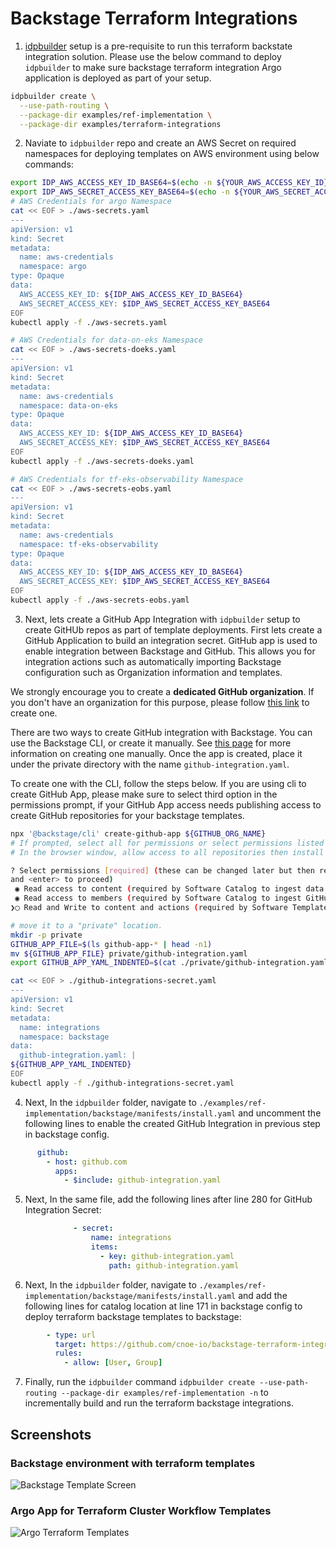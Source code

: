 # Backstage Terraform Integrations

1. [idpbuilder](https://github.com/cnoe-io/idpbuilder/tree/main/examples/ref-implementation) setup is a pre-requisite to run this terraform backstate integration solution. Please use the below command to deploy `idpbuilder` to make sure backstage terraform integration Argo application is deployed as part of your setup.

```bash
idpbuilder create \
  --use-path-routing \
  --package-dir examples/ref-implementation \
  --package-dir examples/terraform-integrations
```

2. Naviate to `idpbuilder` repo and create an AWS Secret on required namespaces for deploying templates on AWS environment using below commands:

```bash
export IDP_AWS_ACCESS_KEY_ID_BASE64=$(echo -n ${YOUR_AWS_ACCESS_KEY_ID} | base64)
export IDP_AWS_SECRET_ACCESS_KEY_BASE64=$(echo -n ${YOUR_AWS_SECRET_ACCESS_KEY} | base64)
# AWS Credentials for argo Namespace
cat << EOF > ./aws-secrets.yaml
---
apiVersion: v1
kind: Secret
metadata:
  name: aws-credentials
  namespace: argo
type: Opaque
data:
  AWS_ACCESS_KEY_ID: ${IDP_AWS_ACCESS_KEY_ID_BASE64}
  AWS_SECRET_ACCESS_KEY: $IDP_AWS_SECRET_ACCESS_KEY_BASE64
EOF
kubectl apply -f ./aws-secrets.yaml

# AWS Credentials for data-on-eks Namespace
cat << EOF > ./aws-secrets-doeks.yaml
---
apiVersion: v1
kind: Secret
metadata:
  name: aws-credentials
  namespace: data-on-eks
type: Opaque
data:
  AWS_ACCESS_KEY_ID: ${IDP_AWS_ACCESS_KEY_ID_BASE64}
  AWS_SECRET_ACCESS_KEY: $IDP_AWS_SECRET_ACCESS_KEY_BASE64
EOF
kubectl apply -f ./aws-secrets-doeks.yaml

# AWS Credentials for tf-eks-observability Namespace
cat << EOF > ./aws-secrets-eobs.yaml
---
apiVersion: v1
kind: Secret
metadata:
  name: aws-credentials
  namespace: tf-eks-observability
type: Opaque
data:
  AWS_ACCESS_KEY_ID: ${IDP_AWS_ACCESS_KEY_ID_BASE64}
  AWS_SECRET_ACCESS_KEY: $IDP_AWS_SECRET_ACCESS_KEY_BASE64
EOF
kubectl apply -f ./aws-secrets-eobs.yaml
```

3. Next, lets create a GitHub App Integration with `idpbuilder` setup to create GitHUb repos as part of template deployments. First lets create a GitHub Application to build an integration secret. GitHub app is used to enable integration between Backstage and GitHub.
This allows you for integration actions such as automatically importing Backstage configuration such as Organization information and templates.

We strongly encourage you to create a **dedicated GitHub organization**. If you don't have an organization for this purpose, please follow [this link](https://docs.github.com/en/organizations/collaborating-with-groups-in-organizations/creating-a-new-organization-from-scratch) to create one.

There are two ways to create GitHub integration with Backstage. You can use the Backstage CLI, or create it manually. See [this page](https://backstage.io/docs/integrations/github/github-apps) for more information on creating one manually. Once the app is created, place it under the private directory with the name `github-integration.yaml`. 

To create one with the CLI, follow the steps below. If you are using cli to create GitHub App, please make sure to select third option in the permissions prompt, if your GitHub App access needs publishing access to create GitHub repositories for your backstage templates.

```bash
npx '@backstage/cli' create-github-app ${GITHUB_ORG_NAME}
# If prompted, select all for permissions or select permissions listed in this page https://backstage.io/docs/integrations/github/github-apps#app-permissions
# In the browser window, allow access to all repositories then install the app.

? Select permissions [required] (these can be changed later but then require approvals in all installations) (Press <space> to select, <a> to toggle all, <i> to invert selection,
and <enter> to proceed)
 ◉ Read access to content (required by Software Catalog to ingest data from repositories)
 ◉ Read access to members (required by Software Catalog to ingest GitHub teams)
❯◯ Read and Write to content and actions (required by Software Templates to create new repositories)

# move it to a "private" location. 
mkdir -p private
GITHUB_APP_FILE=$(ls github-app-* | head -n1)
mv ${GITHUB_APP_FILE} private/github-integration.yaml
export GITHUB_APP_YAML_INDENTED=$(cat ./private/github-integration.yaml | base64 | sed 's/^/    /')g

cat << EOF > ./github-integrations-secret.yaml
---
apiVersion: v1
kind: Secret
metadata:
  name: integrations
  namespace: backstage
data:
  github-integration.yaml: |
${GITHUB_APP_YAML_INDENTED}
EOF
kubectl apply -f ./github-integrations-secret.yaml
```

4. Next, In the `idpbuilder` folder, navigate to `./examples/ref-implementation/backstage/manifests/install.yaml` and uncomment the following lines to enable the created GitHub Integration in previous step in backstage config.

```yaml
      github:
        - host: github.com
          apps:
            - $include: github-integration.yaml
```

5. Next, In the same file, add the following lines after line 280 for GitHub Integration Secret:

```yaml
              - secret:
                  name: integrations
                  items:
                    - key: github-integration.yaml
                      path: github-integration.yaml
```

6. Next, In the `idpbuilder` folder, navigate to `./examples/ref-implementation/backstage/manifests/install.yaml` and add the following lines for catalog location at line 171 in backstage config to deploy terraform backstage templates to backstage:

```yaml
        - type: url
          target: https://github.com/cnoe-io/backstage-terraform-integrations/blob/main/backstage-templates-for-eks/catalog-info.yaml
          rules:
            - allow: [User, Group]
```

7. Finally, run the `idpbuilder` command `idpbuilder create --use-path-routing --package-dir examples/ref-implementation -n` to incrementally build and run the terraform backstage integrations.

## Screenshots

### Backstage environment with terraform templates

![Backstage Template Screen](./images/backstage-template.png)

### Argo App for Terraform Cluster Workflow Templates

![Argo Terraform Templates](./images/argo-terraform-template.png)

